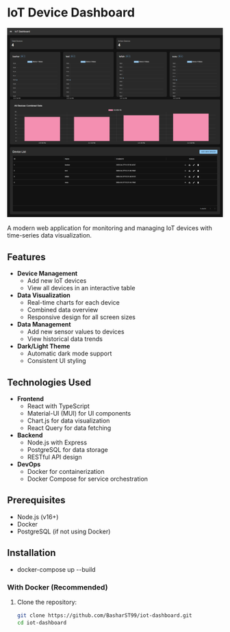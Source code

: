 # IoT Device Dashboard

![Dashboard Screenshot](./screencapture-localhost-3000-2025-04-27-15_22_23.png)

A modern web application for monitoring and managing IoT devices with time-series data visualization.

## Features

- **Device Management**
  - Add new IoT devices
  - View all devices in an interactive table
- **Data Visualization**
  - Real-time charts for each device
  - Combined data overview
  - Responsive design for all screen sizes
- **Data Management**
  - Add new sensor values to devices
  - View historical data trends
- **Dark/Light Theme**
  - Automatic dark mode support
  - Consistent UI styling

## Technologies Used

- **Frontend**
  - React with TypeScript
  - Material-UI (MUI) for UI components
  - Chart.js for data visualization
  - React Query for data fetching
- **Backend**
  - Node.js with Express
  - PostgreSQL for data storage
  - RESTful API design
- **DevOps**
  - Docker for containerization
  - Docker Compose for service orchestration

## Prerequisites

- Node.js (v16+)
- Docker
- PostgreSQL (if not using Docker)

## Installation
- docker-compose up --build

### With Docker (Recommended)

1. Clone the repository:
   ```bash
   git clone https://github.com/BasharST99/iot-dashboard.git
   cd iot-dashboard